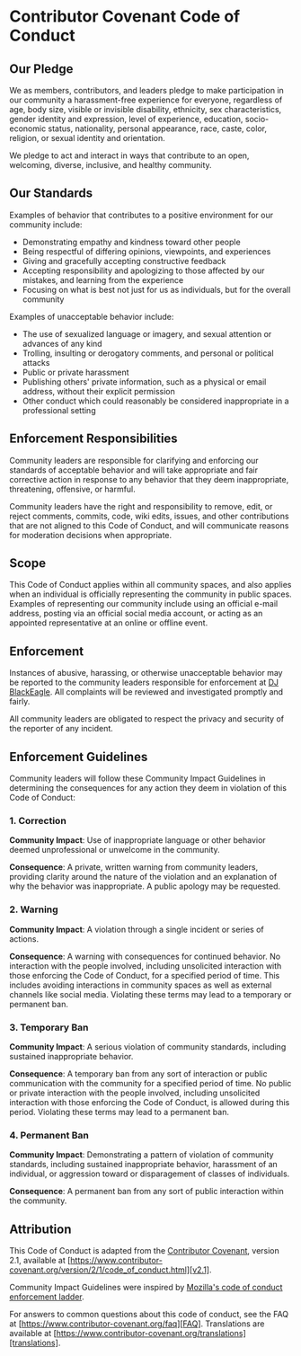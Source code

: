 # Contributor Covenant Code of Conduct

## Our Pledge

We as members, contributors, and leaders pledge to make participation in our
community a harassment-free experience for everyone, regardless of age, body
size, visible or invisible disability, ethnicity, sex characteristics, gender
identity and expression, level of experience, education, socio-economic status,
nationality, personal appearance, race, caste, color, religion, or sexual
identity and orientation.

We pledge to act and interact in ways that contribute to an open, welcoming,
diverse, inclusive, and healthy community.

## Our Standards

Examples of behavior that contributes to a positive environment for our
community include:

- Demonstrating empathy and kindness toward other people
- Being respectful of differing opinions, viewpoints, and experiences
- Giving and gracefully accepting constructive feedback
- Accepting responsibility and apologizing to those affected by our mistakes,
  and learning from the experience
- Focusing on what is best not just for us as individuals, but for the overall
  community

Examples of unacceptable behavior include:

- The use of sexualized language or imagery, and sexual attention or advances of
  any kind
- Trolling, insulting or derogatory comments, and personal or political attacks
- Public or private harassment
- Publishing others' private information, such as a physical or email address,
  without their explicit permission
- Other conduct which could reasonably be considered inappropriate in a
  professional setting

## Enforcement Responsibilities

Community leaders are responsible for clarifying and enforcing our standards of
acceptable behavior and will take appropriate and fair corrective action in
response to any behavior that they deem inappropriate, threatening, offensive,
or harmful.

Community leaders have the right and responsibility to remove, edit, or reject
comments, commits, code, wiki edits, issues, and other contributions that are
not aligned to this Code of Conduct, and will communicate reasons for moderation
decisions when appropriate.

## Scope

This Code of Conduct applies within all community spaces, and also applies when
an individual is officially representing the community in public spaces.
Examples of representing our community include using an official e-mail address,
posting via an official social media account, or acting as an appointed
representative at an online or offline event.

## Enforcement

Instances of abusive, harassing, or otherwise unacceptable behavior may be
reported to the community leaders responsible for enforcement at
[DJ BlackEagle][REF_INTERN_EMAIL_ADDRESS_COD].
All complaints will be reviewed and investigated promptly and fairly.

All community leaders are obligated to respect the privacy and security of the
reporter of any incident.

## Enforcement Guidelines

Community leaders will follow these Community Impact Guidelines in determining
the consequences for any action they deem in violation of this Code of Conduct:

### 1. Correction

**Community Impact**: Use of inappropriate language or other behavior deemed
unprofessional or unwelcome in the community.

**Consequence**: A private, written warning from community leaders, providing
clarity around the nature of the violation and an explanation of why the
behavior was inappropriate. A public apology may be requested.

### 2. Warning

**Community Impact**: A violation through a single incident or series of
actions.

**Consequence**: A warning with consequences for continued behavior. No
interaction with the people involved, including unsolicited interaction with
those enforcing the Code of Conduct, for a specified period of time. This
includes avoiding interactions in community spaces as well as external channels
like social media. Violating these terms may lead to a temporary or permanent
ban.

### 3. Temporary Ban

**Community Impact**: A serious violation of community standards, including
sustained inappropriate behavior.

**Consequence**: A temporary ban from any sort of interaction or public
communication with the community for a specified period of time. No public or
private interaction with the people involved, including unsolicited interaction
with those enforcing the Code of Conduct, is allowed during this period.
Violating these terms may lead to a permanent ban.

### 4. Permanent Ban

**Community Impact**: Demonstrating a pattern of violation of community
standards, including sustained inappropriate behavior, harassment of an
individual, or aggression toward or disparagement of classes of individuals.

**Consequence**: A permanent ban from any sort of public interaction within the
community.

## Attribution

This Code of Conduct is adapted from the [Contributor Covenant][homepage],
version 2.1, available at
[https://www.contributor-covenant.org/version/2/1/code_of_conduct.html][v2.1].

Community Impact Guidelines were inspired by
[Mozilla's code of conduct enforcement ladder][Mozilla CoC].

For answers to common questions about this code of conduct, see the FAQ at
[https://www.contributor-covenant.org/faq][FAQ]. Translations are available at
[https://www.contributor-covenant.org/translations][translations].

[homepage]: https://www.contributor-covenant.org
[v2.1]: https://www.contributor-covenant.org/version/2/1/code_of_conduct.html
[Mozilla CoC]: https://github.com/mozilla/diversity
[FAQ]: https://www.contributor-covenant.org/faq
[translations]: https://www.contributor-covenant.org/translations
[REF_INTERN_EMAIL_ADDRESS_COD]: mailto:djblackeagle-dev@djblackeagle.services
[REF_INTERN_EMAIL_ADDRESS_OWNER]: mailto:djblackeagle-dev@djblackeagle.services
[REF_INTERN_EMAIL_ADDRESS_SECURITY]: mailto:djblackeagle-dev@djblackeagle.services
[REF_INTERN_FILE_MD_CHANGELOG]: CHANGELOG.md
[REF_INTERN_FILE_MD_CODE_OF_CONDUCT]: CODE_OF_CONDUCT.md
[REF_INTERN_FILE_MD_CONTRIBUTING]: CONTRIBUTING.md
[REF_INTERN_FILE_MD_DEVELOPMENT]: DEVELOPMENT.md
[REF_INTERN_FILE_MD_LICENSE]: LICENSE.md
[REF_INTERN_FILE_MD_README]: README.md
[REF_INTERN_URL_SECURITY]: SECURITY.md
[REF_INTERN_URL_ACTIONS]: https://github.com/DJBlackEagle/code-style-nodejs/actions
[REF_INTERN_URL_CODESTYLE]: https://github.com/DJBlackEagle/code-style-nodejs
[REF_INTERN_URL_COMMITS]: https://github.com/DJBlackEagle/code-style-nodejs/commits/main/
[REF_INTERN_URL_COMMIT_MESSAGE_FORMAT]: <https://www.conventionalcommits.org/en/v1.0.0/>
[REF_INTERN_URL_CONTRIBUTING_GENERATOR]: <https://contributing.md/generator>
[REF_INTERN_URL_GIT]: https://github.com/DJBlackEagle/code-style-nodejs
[REF_INTERN_URL_ISSUE_LIST]: https://github.com/DJBlackEagle/code-style-nodejs/issues
[REF_INTERN_URL_ISSUE_NEW]: https://github.com/DJBlackEagle/code-style-nodejs/issues/new/choose
[REF_INTERN_URL_MD_CHANGELOG]: https://github.com/DJBlackEagle/code-style-nodejs/blob/main/CHANGELOG.md
[REF_INTERN_URL_MD_CODE_OF_CONDUCT]: https://github.com/DJBlackEagle/code-style-nodejs/blob/main/CODE_OF_CONDUCT.md
[REF_INTERN_URL_MD_CONTRIBUTING]: https://github.com/DJBlackEagle/code-style-nodejs/blob/main/CONTRIBUTING.md
[REF_INTERN_URL_MD_DEVELOPMENT]: https://github.com/DJBlackEagle/code-style-nodejs/blob/main/DEVELOPMENT.md
[REF_INTERN_URL_MD_LICENSE]: https://github.com/DJBlackEagle/code-style-nodejs/blob/main/LICENSE.md
[REF_INTERN_URL_MD_README]: https://github.com/DJBlackEagle/code-style-nodejs/blob/main/README.md
[REF_INTERN_URL_MD_SECURITY]: https://github.com/DJBlackEagle/code-style-nodejs/blob/main/SECURITY.md
[REF_INTERN_URL_NPMJS_PACKAGE]: https://www.npmjs.com/package/@djblackeagle/code-style-nodejs
[REF_INTERN_URL_PULLREQUEST]: https://github.com/DJBlackEagle/code-style-nodejs/pulls
[REF_INTERN_URL_VULNERABILITY]: https://github.com/DJBlackEagle/code-style-nodejs/security
[REF_INTERN_URL_VULNERABILITY_NEW]: https://github.com/DJBlackEagle/code-style-nodejs/security/advisories/new
[REF_INTERN_URL_WORKFLOW_CQAT]: https://github.com/DJBlackEagle/code-style-nodejs/actions/workflows/code-quality-and-tests.yml
[REF_INTERN_URL_WORKFLOW_CODEQL]: https://github.com/DJBlackEagle/code-style-nodejs/actions/workflows/codeql.yml
